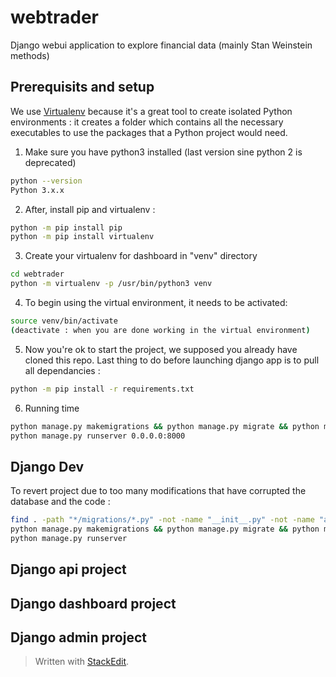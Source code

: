 # webtrader
Django webui application to explore financial data (mainly Stan Weinstein methods)

## Prerequisits and setup
We use [Virtualenv](http://pypi.org/project/virtualenv) because it's a great tool to create isolated Python environments : it creates a folder which contains all the necessary executables to use the packages that a Python project would need.

1. Make sure you have python3 installed (last version sine python 2 is deprecated)
```bash
python --version
Python 3.x.x
```
2. After, install pip and virtualenv :
```bash
python -m pip install pip
python -m pip install virtualenv
```
3. Create your virtualenv for dashboard in "venv" directory
```bash
cd webtrader
python -m virtualenv -p /usr/bin/python3 venv 
```
4. To begin using the virtual environment, it needs to be activated:
```bash
source venv/bin/activate
(deactivate : when you are done working in the virtual environment)
```
5. Now you're ok to start the project, we supposed you already have cloned this repo. Last thing to do before launching django app is to pull all dependancies :
```bash
python -m pip install -r requirements.txt
```
6. Running time
```bash
python manage.py makemigrations && python manage.py migrate && python manage.py createsuperuser
python manage.py runserver 0.0.0.0:8000
```

## Django Dev

To revert project due to too many modifications that have corrupted the database and the code :
```bash
find . -path "*/migrations/*.py" -not -name "__init__.py" -not -name "admin_sqlite.py" -delete && find . -path "*/migrations/*.pyc"  -delete && rm -f db.sqlite3
python manage.py makemigrations && python manage.py migrate && python manage.py createsuperuser
python manage.py runserver
```

## Django api project


## Django dashboard project


## Django admin project


> Written with [StackEdit](https://stackedit.io/).
